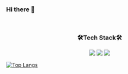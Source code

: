 ### Hi there 👋
<br />
<h3 align="center">🛠Tech Stack🛠</h3>
<p align="center">
  <img src="https://img.shields.io/badge/JavaScript-F7DF1E?style=flat-square&logo=JavaScript&logoColor=white"/>
  <img src="https://img.shields.io/badge/React-61DAFB?style=flat-square&logo=React&logoColor=white"/>
  <img src="https://img.shields.io/badge/Python-3776AB?style=flat-square&logo=Python&logoColor=white"/>
</p>

[![Top Langs](https://github-readme-stats.vercel.app/api/top-langs/?username=seungyeonnn&layout=compact)](https://github.com/anuraghazra/github-readme-stats)

 
